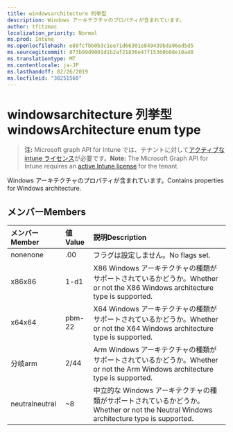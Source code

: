 ```yaml
---
title: windowsarchitecture 列挙型
description: Windows アーキテクチャのプロパティが含まれています。
author: tfitzmac
localization_priority: Normal
ms.prod: Intune
ms.openlocfilehash: e88fcfbb0b3c1ee71d66301e849439bda96ed5d5
ms.sourcegitcommit: 873b99d9001d1b2af21836e47f15360b08e10a40
ms.translationtype: MT
ms.contentlocale: ja-JP
ms.lasthandoff: 02/26/2019
ms.locfileid: "30251560"
---
```

# <a name="windowsarchitecture-enum-type"></a><span data-ttu-id="d113e-103">windowsarchitecture 列挙型</span><span class="sxs-lookup"><span data-stu-id="d113e-103">windowsArchitecture enum type</span></span>

> <span data-ttu-id="d113e-104">**注:** Microsoft graph API for Intune では、テナントに対して[アクティブな intune ライセンス](https://go.microsoft.com/fwlink/?linkid=839381)が必要です。</span><span class="sxs-lookup"><span data-stu-id="d113e-104">**Note:** The Microsoft Graph API for Intune requires an [active Intune license](https://go.microsoft.com/fwlink/?linkid=839381) for the tenant.</span></span>

<span data-ttu-id="d113e-105">Windows アーキテクチャのプロパティが含まれています。</span><span class="sxs-lookup"><span data-stu-id="d113e-105">Contains properties for Windows architecture.</span></span>

## <a name="members"></a><span data-ttu-id="d113e-106">メンバー</span><span class="sxs-lookup"><span data-stu-id="d113e-106">Members</span></span>
|<span data-ttu-id="d113e-107">メンバー</span><span class="sxs-lookup"><span data-stu-id="d113e-107">Member</span></span>|<span data-ttu-id="d113e-108">値</span><span class="sxs-lookup"><span data-stu-id="d113e-108">Value</span></span>|<span data-ttu-id="d113e-109">説明</span><span class="sxs-lookup"><span data-stu-id="d113e-109">Description</span></span>|
|:---|:---|:---|
|<span data-ttu-id="d113e-110">none</span><span class="sxs-lookup"><span data-stu-id="d113e-110">none</span></span>|<span data-ttu-id="d113e-111">.0</span><span class="sxs-lookup"><span data-stu-id="d113e-111">0</span></span>|<span data-ttu-id="d113e-112">フラグは設定しません。</span><span class="sxs-lookup"><span data-stu-id="d113e-112">No flags set.</span></span>|
|<span data-ttu-id="d113e-113">x86</span><span class="sxs-lookup"><span data-stu-id="d113e-113">x86</span></span>|<span data-ttu-id="d113e-114">1-d</span><span class="sxs-lookup"><span data-stu-id="d113e-114">1</span></span>|<span data-ttu-id="d113e-115">X86 Windows アーキテクチャの種類がサポートされているかどうか。</span><span class="sxs-lookup"><span data-stu-id="d113e-115">Whether or not the X86 Windows architecture type is supported.</span></span>|
|<span data-ttu-id="d113e-116">x64</span><span class="sxs-lookup"><span data-stu-id="d113e-116">x64</span></span>|<span data-ttu-id="d113e-117">pbm-2</span><span class="sxs-lookup"><span data-stu-id="d113e-117">2</span></span>|<span data-ttu-id="d113e-118">X64 Windows アーキテクチャの種類がサポートされているかどうか。</span><span class="sxs-lookup"><span data-stu-id="d113e-118">Whether or not the X64 Windows architecture type is supported.</span></span>|
|<span data-ttu-id="d113e-119">分岐</span><span class="sxs-lookup"><span data-stu-id="d113e-119">arm</span></span>|<span data-ttu-id="d113e-120">2/4</span><span class="sxs-lookup"><span data-stu-id="d113e-120">4</span></span>|<span data-ttu-id="d113e-121">Arm Windows アーキテクチャの種類がサポートされているかどうか。</span><span class="sxs-lookup"><span data-stu-id="d113e-121">Whether or not the Arm Windows architecture type is supported.</span></span>|
|<span data-ttu-id="d113e-122">neutral</span><span class="sxs-lookup"><span data-stu-id="d113e-122">neutral</span></span>|<span data-ttu-id="d113e-123">~</span><span class="sxs-lookup"><span data-stu-id="d113e-123">8</span></span>|<span data-ttu-id="d113e-124">中立的な Windows アーキテクチャの種類がサポートされているかどうか。</span><span class="sxs-lookup"><span data-stu-id="d113e-124">Whether or not the Neutral Windows architecture type is supported.</span></span>|



